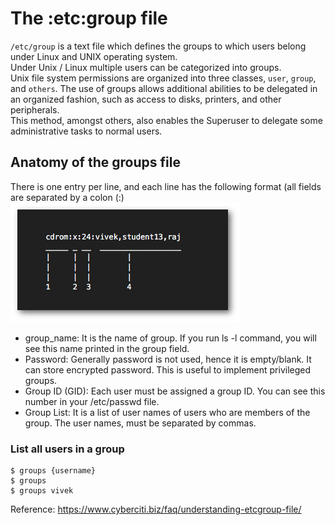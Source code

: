 # The :etc:group file

`/etc/group` is a text file which defines the groups to which users belong under Linux and UNIX operating system.  
Under Unix / Linux multiple users can be categorized into groups.  
Unix file system permissions are organized into three classes, `user`, `group`, and `others`. 
The use of groups allows additional abilities to be delegated in an organized fashion, such as access to disks, printers, and other peripherals.  
This method, amongst others, also enables the Superuser to delegate some administrative tasks to normal users.  

## Anatomy of the groups file
There is one entry per line, and each line has the following format (all fields are separated by a colon (:)
![Image of /etc/group](https://github.com/sandeep2400/sreDevOpsCookBook/blob/master/images/etc.group.jpg)

* group_name: It is the name of group. If you run ls -l command, you will see this name printed in the group field.
* Password: Generally password is not used, hence it is empty/blank. It can store encrypted password. This is useful to implement privileged groups.
* Group ID (GID): Each user must be assigned a group ID. You can see this number in your /etc/passwd file.
* Group List: It is a list of user names of users who are members of the group. The user names, must be separated by commas.

### List all users in a group
```shell 
$ groups {username}
$ groups
$ groups vivek
```

Reference: https://www.cyberciti.biz/faq/understanding-etcgroup-file/